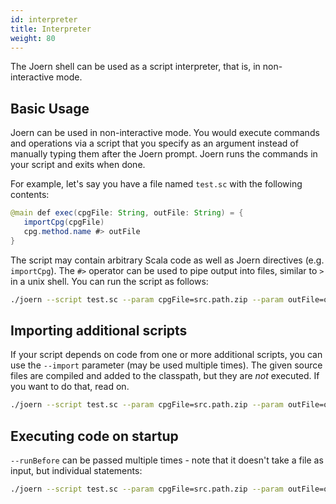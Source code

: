 ```yaml
---
id: interpreter
title: Interpreter
weight: 80
---
```


The Joern shell can be used as a script interpreter, that is, in non-interactive mode.


## Basic Usage

Joern can be used in non-interactive mode. You would execute commands and operations via a script that you specify as an argument instead of manually typing them after the Joern prompt. Joern runs the commands in your script and exits when done.

For example, let's say you have a file named `test.sc` with the following contents:

```java
@main def exec(cpgFile: String, outFile: String) = {
   importCpg(cpgFile)
   cpg.method.name #> outFile
}
```

The script may contain arbitrary Scala code as well as Joern directives (e.g. `importCpg`). The `#>` operator can be used to pipe output into files, similar to `>` in a unix shell. 
You can run the script as follows:
```bash
./joern --script test.sc --param cpgFile=src.path.zip --param outFile=output.log
```

## Importing additional scripts

If your script depends on code from one or more additional scripts, you can use the `--import` parameter (may be used multiple times). The given source files are compiled and added to the classpath, but they are _not_ executed. If you want to do that, read on.

```bash
./joern --script test.sc --param cpgFile=src.path.zip --param outFile=output.log --import scripts/hello.sc
```

## Executing code on startup

`--runBefore` can be passed multiple times - note that it doesn't take a file as input, but individual statements:

```bash
./joern --script test.sc --param cpgFile=src.path.zip --param outFile=output.log --runBefore 'val bar = 41' --runBefore 'val foo = bar'
```
